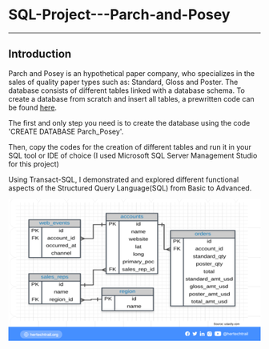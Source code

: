 # SQL-Project---Parch-and-Posey
---------------------------------------------------------------------------------------------------
## Introduction
Parch and Posey is an hypothetical paper company, who specializes in the sales of quality paper types such as: Standard, Gloss and Poster.
The database consists of different tables linked with a database schema. To create a database from scratch and insert all tables, a prewritten
code can be found [here](https://github.com/NIYICODE/SQL-Project---Parch-and-Posey/blob/main/Parch%20and%20Posey%20Schema%20Word%20document.docx).

The first and only step you need is to create the database using the code 'CREATE DATABASE Parch_Posey'.

Then, copy the codes for the creation of different tables and run it in your SQL tool or IDE of choice (I used Microsoft SQL Server Management Studio for this project)

Using Transact-SQL, I demonstrated and explored different functional aspects of the Structured Query Language(SQL) from Basic to Advanced.

![](https://github.com/NIYICODE/SQL-Project---Parch-and-Posey/blob/main/Parch%20and%20Posey%20ERD.png)
